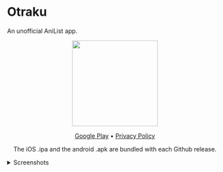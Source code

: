 # Otraku
An unofficial AniList app.

<p align='center'>
<img src='https://user-images.githubusercontent.com/35681808/115051277-4fe46680-9ee5-11eb-9cf7-ac62529c4760.png' width='200'>
</p>

<p align='center'>
<a href='https://play.google.com/store/apps/details?id=com.otraku.app'>Google Play</a> • <a href='https://sites.google.com/view/otraku/privacy-policy'>Privacy Policy</a>
</p>
<p align='center'>
The iOS .ipa and the android .apk are bundled with each Github release.
</p>

<details><p align='center'>
<summary>Screenshots</summary>

<img width=16% src='https://user-images.githubusercontent.com/35681808/127747012-ed233f01-2cf7-4bcb-b812-e0f934359d13.png'><img width=16% src='https://user-images.githubusercontent.com/35681808/127747055-063b5454-af1c-456b-a4e4-37a3cdb26dec.png'><img width=16% src='https://user-images.githubusercontent.com/35681808/127747071-50aad5d5-19a6-4f47-8d10-84b45b1fded9.png'><img width=16% src='https://user-images.githubusercontent.com/35681808/127747090-f9ba3c00-afd8-4e10-acb7-dc91fe2c5d62.png'><img width=16% src='https://user-images.githubusercontent.com/35681808/127747103-c7d5793c-ac09-4ed7-8f33-8aaa5fd7b002.png'><img width=16% src='https://user-images.githubusercontent.com/35681808/127747119-bf8930d7-1250-494d-beab-406d8333f9eb.png'><img width=16% src='https://user-images.githubusercontent.com/35681808/127747125-99f966e7-c8fe-4b52-a6a0-05509f8b2087.png'><img width=16% src='https://user-images.githubusercontent.com/35681808/127747126-95cad82e-b548-4445-b834-084265fe89d6.png'><img width=16% src='https://user-images.githubusercontent.com/35681808/127747128-1fb62fee-82ae-417d-a46b-3aba685d0b59.png'><img width=16% src='https://user-images.githubusercontent.com/35681808/127747130-94ad6117-2be4-4835-8a7d-dacb51a45d84.png'><img width=16% src='https://user-images.githubusercontent.com/35681808/127747132-e11afe34-45de-4374-a21e-13f956aff658.png'><img width=16% src='https://user-images.githubusercontent.com/35681808/127747135-081490fc-7ba8-48d5-90ba-6af283d042c7.png'>
</p></details>
